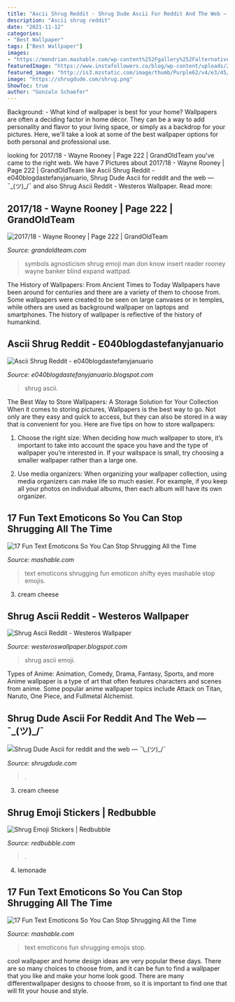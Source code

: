 ```yaml
---
title: "Ascii Shrug Reddit - Shrug Dude Ascii For Reddit And The Web — ¯\_(ツ)_/¯"
description: "Ascii shrug reddit"
date: "2021-11-12"
categories:
- "Best Wallpaper"
tags: ["Best Wallpaper"]
images:
- "https://mondrian.mashable.com/wp-content%252Fgallery%252Falternative-text-emojis%252Fanger.gif%252Ffit-in__850x850.gif?signature=L24jvDAyNyHHajOVcjnQbT9RAlk=&amp;source=https:%2F%2Fmashable.com"
featuredImage: "https://www.instafollowers.co/blog/wp-content/uploads/2020/09/how-to-type-the-shrug-emoji.jpg"
featured_image: "http://is3.mzstatic.com/image/thumb/Purple62/v4/e3/45/ed/e345edf0-a8b0-6919-746e-cf8d67e3e323/source/1200x630bb.jpg"
image: "https://shrugdude.com/shrug.png"
ShowToc: true
author: "Gonzalo Schaefer"
---
```



Background: - What kind of wallpaper is best for your home?
Wallpapers are often a deciding factor in home décor. They can be a way to add personality and flavor to your living space, or simply as a backdrop for your pictures. Here, we'll take a look at some of the best wallpaper options for both personal and professional use.

	

		
looking for 2017/18 - Wayne Rooney | Page 222 | GrandOldTeam you've came to the right web. We have 7 Pictures about 2017/18 - Wayne Rooney | Page 222 | GrandOldTeam like Ascii Shrug Reddit - e040blogdastefanyjanuario, Shrug Dude Ascii for reddit and the web — ¯\_(ツ)_/¯ and also Shrug Ascii Reddit - Westeros Wallpaper. Read more:
		
    
## 2017/18 - Wayne Rooney | Page 222 | GrandOldTeam

<img loading=lazy src="http://is3.mzstatic.com/image/thumb/Purple62/v4/e3/45/ed/e345edf0-a8b0-6919-746e-cf8d67e3e323/source/1200x630bb.jpg" onerror="this.onerror=null;this.src='https://tse1.mm.bing.net/th?id=OIP.oc8gZ0N1Vkd4h90NROR6SwHaHa&amp;pid=15.1';" alt="2017/18 - Wayne Rooney | Page 222 | GrandOldTeam">

_Source: grandoldteam.com_

>symbols agnosticism shrug emoji man don know insert reader rooney wayne banker blind expand wattpad. 

	

The History of Wallpapers: From Ancient Times to Today
Wallpapers have been around for centuries and there are a variety of them to choose from. Some wallpapers were created to be seen on large canvases or in temples, while others are used as background wallpaper on laptops and smartphones. The history of wallpaper is reflective of the history of humankind.

    
## Ascii Shrug Reddit - E040blogdastefanyjanuario

<img loading=lazy src="https://i.pinimg.com/originals/6c/b0/94/6cb094357f4161d8a53cdcb75bc0dd81.jpg" onerror="this.onerror=null;this.src='https://tse4.mm.bing.net/th?id=OIP.QjQV-hDm2wPY0X0hkGYnHQHaF7&amp;pid=15.1';" alt="Ascii Shrug Reddit - e040blogdastefanyjanuario">

_Source: e040blogdastefanyjanuario.blogspot.com_

>shrug ascii. 

	

The Best Way to Store Wallpapers: A Storage Solution for Your Collection
When it comes to storing pictures, Wallpapers is the best way to go. Not only are they easy and quick to access, but they can also be stored in a way that is convenient for you. Here are five tips on how to store wallpapers:
1) Choose the right size: When deciding how much wallpaper to store, it’s important to take into account the space you have and the type of wallpaper you’re interested in. If your wallspace is small, try choosing a smaller wallpaper rather than a large one.

2) Use media organizers: When organizing your wallpaper collection, using media organizers can make life so much easier. For example, if you keep all your photos on individual albums, then each album will have its own organizer.

    
## 17 Fun Text Emoticons So You Can Stop Shrugging All The Time

<img loading=lazy src="https://mondrian.mashable.com/wp-content%252Fgallery%252Falternative-text-emojis%252Fshiftyeyes.gif%252Ffit-in__850x850.gif?signature=rJUjRTPEfV-0bB7vt6tBGYw1mog=&amp;source=https:%2F%2Fmashable.com" onerror="this.onerror=null;this.src='https://tse2.mm.bing.net/th?id=OIP.y4mEY0eL9ddnhv1rLFGMhgHaFj&amp;pid=15.1';" alt="17 Fun Text Emoticons So You Can Stop Shrugging All the Time">

_Source: mashable.com_

>text emoticons shrugging fun emoticon shifty eyes mashable stop emojis. 

	

3. cream cheese 

    
## Shrug Ascii Reddit - Westeros Wallpaper

<img loading=lazy src="https://www.instafollowers.co/blog/wp-content/uploads/2020/09/how-to-type-the-shrug-emoji.jpg" onerror="this.onerror=null;this.src='https://tse4.mm.bing.net/th?id=OIP.1yAbZhtLLrmEhruvqpXXkQHaE8&amp;pid=15.1';" alt="Shrug Ascii Reddit - Westeros Wallpaper">

_Source: westeroswallpaper.blogspot.com_

>shrug ascii emoji. 

	

Types of Anime: Animation, Comedy, Drama, Fantasy, Sports, and more
Anime wallpaper is a type of art that often features characters and scenes from anime. Some popular anime wallpaper topics include Attack on Titan, Naruto, One Piece, and Fullmetal Alchemist.

    
## Shrug Dude Ascii For Reddit And The Web — ¯\_(ツ)_/¯

<img loading=lazy src="https://shrugdude.com/shrug.png" onerror="this.onerror=null;this.src='https://tse2.mm.bing.net/th?id=OIP.fktDi5rx8n-i7XTDMXy4bgHaD4&amp;pid=15.1';" alt="Shrug Dude Ascii for reddit and the web — ¯\_(ツ)_/¯">

_Source: shrugdude.com_

>. 

	

3. cream cheese 

    
## Shrug Emoji Stickers | Redbubble

<img loading=lazy src="https://ih1.redbubble.net/image.780838309.7252/st,small,507x507-pad,600x600,f8f8f8.jpg" onerror="this.onerror=null;this.src='https://tse4.mm.bing.net/th?id=OIP.h12hTiWosGQnhbwjz6irTgHaHa&amp;pid=15.1';" alt="Shrug Emoji Stickers | Redbubble">

_Source: redbubble.com_

>. 

	

4. lemonade 

    
## 17 Fun Text Emoticons So You Can Stop Shrugging All The Time

<img loading=lazy src="https://mondrian.mashable.com/wp-content%252Fgallery%252Falternative-text-emojis%252Fanger.gif%252Ffit-in__850x850.gif?signature=L24jvDAyNyHHajOVcjnQbT9RAlk=&amp;source=https:%2F%2Fmashable.com" onerror="this.onerror=null;this.src='https://tse4.mm.bing.net/th?id=OIP.Win7aBi7b6PzyscAuW5VcAHaEL&amp;pid=15.1';" alt="17 Fun Text Emoticons So You Can Stop Shrugging All the Time">

_Source: mashable.com_

>text emoticons fun shrugging emojis stop. 

	

cool wallpaper and home design ideas are very popular these days. There are so many choices to choose from, and it can be fun to find a wallpaper that you like and make your home look good. There are many differentwallpaper designs to choose from, so it is important to find one that will fit your house and style.

